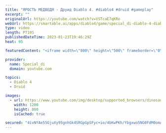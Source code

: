 ```yaml
---
title: "ЯРОСТЬ МЕДВЕДЯ - Друид Diablo 4. #diablo4 #druid #gameplay"
excerpt: ""
originalUrl: https://youtube.com/watch?v=VSTcaE7qKRo
webUrl: https://smartable.ai/apps/diablo4/game/special_di-diablo-4-diablo4-druid-gameplay/
type: video
length: PT10S
publishedDateTime: 2023-01-23T19:46:29Z
heat: 95

featuredContent: "<iframe width=\"800\" height=\"500\" frameborder=\"0\" src=\"https://www.youtube.com/embed/VSTcaE7qKRo\" allow=\"accelerometer; autoplay; encrypted-media; gyroscope; picture-in-picture\" allowfullscreen></iframe>"

provider:
  name: Special_di
  domain: youtube.com

topics:
  - Diablo 4
  - Druid

images:
  - url: https://www.youtube.com/img/desktop/supported_browsers/dinosaur.png
    width: 1200
    height: 800
    isCached: true

secured: "4ivNYAe55GjuXy95gnhGk4SRGpGpSFyc+io/4bKwPKh/Ybgxwo5NG0FdM0omAglsv0HmONt0yVUKuRcHZfjDNLCXxstdZ5+9N2bY8+jaAWE8AM7ZK8y3sgpvutqqhWVC6gUzjs/e/RLy/r3xrL0PbtlGUwvXHx5ioy9jXlL9znTh9b/GHCed+AVq8kPv1/HlKSqbkoN2yTLDT/tmr4YET99mOCFn+AaJTrRx4Ir44ExoVv8P1dYkEMfOH3Sg5xpDcivJA4wZ+MvVowgpZMzPDYXdfTAbpx7aYAT/A6WmSqNZA6NpF6v08uxc5TdlldhFFN+oWLzA3+HVvmJnuopo+AQHXXx+7fq6VUDDtsmYKPC6rHBDey+zJC9GtHb7srjV98FeHiyKFqaC9klVztbJuQ==;P8emrsUpLFTPReWSfDAMPw=="
---
```


